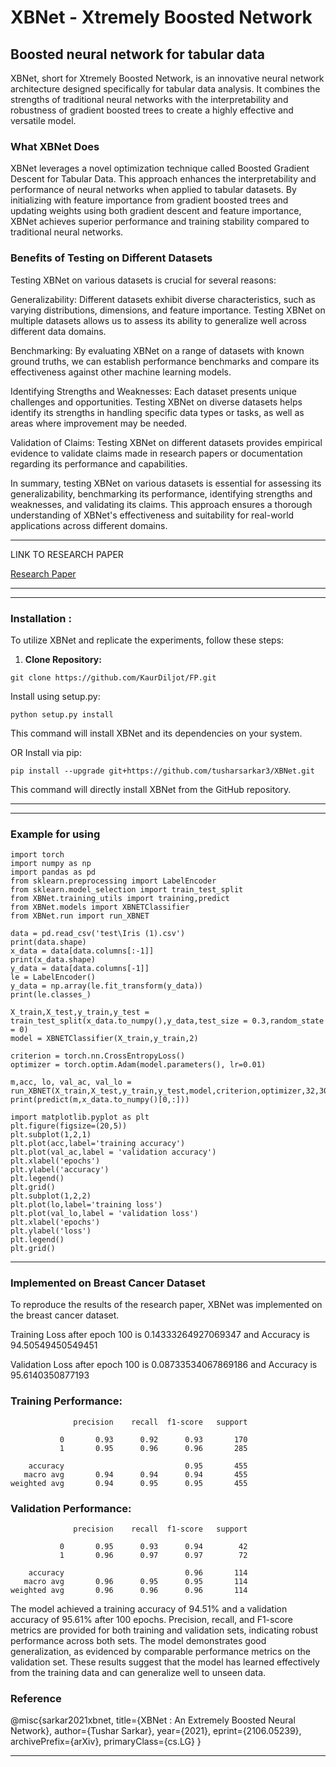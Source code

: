 # XBNet - Xtremely Boosted Network
## Boosted neural network for tabular data

XBNet, short for Xtremely Boosted Network, is an innovative neural network architecture designed specifically for tabular data analysis. It combines the strengths of traditional neural networks with the interpretability and robustness of gradient boosted trees to create a highly effective and versatile model.

### What XBNet Does
XBNet leverages a novel optimization technique called Boosted Gradient Descent for Tabular Data. This approach enhances the interpretability and performance of neural networks when applied to tabular datasets. By initializing with feature importance from gradient boosted trees and updating weights using both gradient descent and feature importance, XBNet achieves superior performance and training stability compared to traditional neural networks.

### Benefits of Testing on Different Datasets
Testing XBNet on various datasets is crucial for several reasons:

Generalizability: Different datasets exhibit diverse characteristics, such as varying distributions, dimensions, and feature importance. Testing XBNet on multiple datasets allows us to assess its ability to generalize well across different data domains.

Benchmarking: By evaluating XBNet on a range of datasets with known ground truths, we can establish performance benchmarks and compare its effectiveness against other machine learning models.

Identifying Strengths and Weaknesses: Each dataset presents unique challenges and opportunities. Testing XBNet on diverse datasets helps identify its strengths in handling specific data types or tasks, as well as areas where improvement may be needed.

Validation of Claims: Testing XBNet on different datasets provides empirical evidence to validate claims made in research papers or documentation regarding its performance and capabilities.

In summary, testing XBNet on various datasets is essential for assessing its generalizability, benchmarking its performance, identifying strengths and weaknesses, and validating its claims. This approach ensures a thorough understanding of XBNet's effectiveness and suitability for real-world applications across different domains.

---

LINK TO RESEARCH PAPER

[Research Paper](https://arxiv.org/pdf/2106.05239.pdf)

---
---
### Installation :

To utilize XBNet and replicate the experiments, follow these steps:

1. **Clone Repository:**
```
git clone https://github.com/KaurDiljot/FP.git

```
Install using setup.py:
```
python setup.py install

```
This command will install XBNet and its dependencies on your system.

OR
Install via pip:
```
pip install --upgrade git+https://github.com/tusharsarkar3/XBNet.git
```
This command will directly install XBNet from the GitHub repository.

---
---
### Example for using
```
import torch
import numpy as np
import pandas as pd
from sklearn.preprocessing import LabelEncoder
from sklearn.model_selection import train_test_split
from XBNet.training_utils import training,predict
from XBNet.models import XBNETClassifier
from XBNet.run import run_XBNET

data = pd.read_csv('test\Iris (1).csv')
print(data.shape)
x_data = data[data.columns[:-1]]
print(x_data.shape)
y_data = data[data.columns[-1]]
le = LabelEncoder()
y_data = np.array(le.fit_transform(y_data))
print(le.classes_)

X_train,X_test,y_train,y_test = train_test_split(x_data.to_numpy(),y_data,test_size = 0.3,random_state = 0)
model = XBNETClassifier(X_train,y_train,2)

criterion = torch.nn.CrossEntropyLoss()
optimizer = torch.optim.Adam(model.parameters(), lr=0.01)

m,acc, lo, val_ac, val_lo = run_XBNET(X_train,X_test,y_train,y_test,model,criterion,optimizer,32,300)
print(predict(m,x_data.to_numpy()[0,:]))

import matplotlib.pyplot as plt
plt.figure(figsize=(20,5))
plt.subplot(1,2,1)
plt.plot(acc,label='training accuracy')
plt.plot(val_ac,label = 'validation accuracy')
plt.xlabel('epochs')
plt.ylabel('accuracy')
plt.legend()
plt.grid()
plt.subplot(1,2,2)
plt.plot(lo,label='training loss')
plt.plot(val_lo,label = 'validation loss')
plt.xlabel('epochs')
plt.ylabel('loss')
plt.legend() 
plt.grid()
```
---
### Implemented on Breast Cancer Dataset

To reproduce the results of the research paper, XBNet was implemented on the breast cancer dataset. 

Training Loss after epoch 100 is 0.14333264927069347 and Accuracy is 94.50549450549451

Validation Loss after epoch 100 is 0.08733534067869186 and Accuracy is 95.6140350877193

### Training Performance:
```
              precision    recall  f1-score   support

           0       0.93      0.92      0.93       170
           1       0.95      0.96      0.96       285

    accuracy                           0.95       455
   macro avg       0.94      0.94      0.94       455
weighted avg       0.94      0.95      0.95       455
```
### Validation Performance:
```
              precision    recall  f1-score   support

           0       0.95      0.93      0.94        42
           1       0.96      0.97      0.97        72

    accuracy                           0.96       114
   macro avg       0.96      0.95      0.95       114
weighted avg       0.96      0.96      0.96       114
```
The model achieved a training accuracy of 94.51% and a validation accuracy of 95.61% after 100 epochs.
Precision, recall, and F1-score metrics are provided for both training and validation sets, indicating robust performance across both sets.
The model demonstrates good generalization, as evidenced by comparable performance metrics on the validation set.
These results suggest that the model has learned effectively from the training data and can generalize well to unseen data.


### Reference

@misc{sarkar2021xbnet,
      title={XBNet : An Extremely Boosted Neural Network}, 
      author={Tushar Sarkar},
      year={2021},
      eprint={2106.05239},
      archivePrefix={arXiv},
      primaryClass={cs.LG}
}

---
